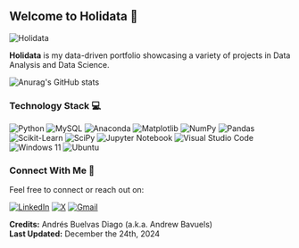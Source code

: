 ## Welcome to Holidata 🚀

![Holidata](https://github.com/user-attachments/assets/32fe8d55-a720-497c-8aba-3ee94c6482d8)

**Holidata** is my data-driven portfolio showcasing a variety of projects in Data Analysis and Data Science.

![Anurag's GitHub stats](https://github-readme-stats.vercel.app/api?username=AndrewBavuels&show_icons=true&bg_color=000000&title_color=49DA57&text_color=007FFF&icon_color=49DA57)

### Technology Stack 💻

![Python](https://img.shields.io/badge/Python-3670A0?style=for-the-badge&logo=python&logoColor=FFD43B)
![MySQL](https://img.shields.io/badge/MySQL-000000?style=for-the-badge&logo=mysql&logoColor=49DA57)
![Anaconda](https://img.shields.io/badge/Anaconda-30362F?style=for-the-badge&logo=anaconda&logoColor=44A833)
![Matplotlib](https://img.shields.io/badge/Matplotlib-003366?style=for-the-badge&logo=matplotlib&logoColor=FFCA28)
![NumPy](https://img.shields.io/badge/NumPy-013243?style=for-the-badge&logo=numpy&logoColor=4FC3F7)
![Pandas](https://img.shields.io/badge/Pandas-150458?style=for-the-badge&logo=pandas&logoColor=ffffff)
![Scikit-Learn](https://img.shields.io/badge/Scikit--Learn-20232A?style=for-the-badge&logo=scikit-learn&logoColor=F7931E)
![SciPy](https://img.shields.io/badge/SciPy-0C55A5?style=for-the-badge&logo=scipy&logoColor=ffffff)
![Jupyter Notebook](https://img.shields.io/badge/Jupyter-303030?style=for-the-badge&logo=jupyter&logoColor=FFCA28)
![Visual Studio Code](https://img.shields.io/badge/VS%20Code-007ACC?style=for-the-badge&logo=visual-studio-code&logoColor=white)
![Windows 11](https://img.shields.io/badge/Windows%2011-2D3035?style=for-the-badge&logo=windows11&logoColor=white)
![Ubuntu](https://img.shields.io/badge/Ubuntu-2C001E?style=for-the-badge&logo=ubuntu&logoColor=E95420)

<!-- ![Django](https://img.shields.io/badge/Django-0C4B33?style=for-the-badge&logo=django&logoColor=FFFFFF)  
![FastAPI](https://img.shields.io/badge/FastAPI-009688?style=for-the-badge&logo=fastapi&logoColor=ffffff)    
![Flask](https://img.shields.io/badge/Flask-20232A?style=for-the-badge&logo=flask&logoColor=FFFFFF)  
---

## Tutorials & Resources 📚

- Command Line in WSL Terminal: Guide to using the command line in Windows Subsystem for Linux.
- Git and GitHub for Project Management: Best practices for managing projects with Git and GitHub. -->

### Connect With Me 🤝

Feel free to connect or reach out on:

[![LinkedIn](https://img.shields.io/badge/linkedin-%230077B5.svg?&style=for-the-badge&logo=linkedin&logoColor=white)](https://www.linkedin.com/in/andres-buelvas-diago/)
[![X](https://img.shields.io/badge/twitter-000000?style=for-the-badge&logo=x&logoColor=white)](https://x.com/Andrew_Bavuels)
[![Gmail](https://img.shields.io/badge/gmail-%23D14836.svg?&style=for-the-badge&logo=gmail&logoColor=white)](mailto:andres.buelvas.diago.01@gmail.com)

**Credits:** Andrés Buelvas Diago (a.k.a. Andrew Bavuels)  
**Last Updated:** December the 24th, 2024
